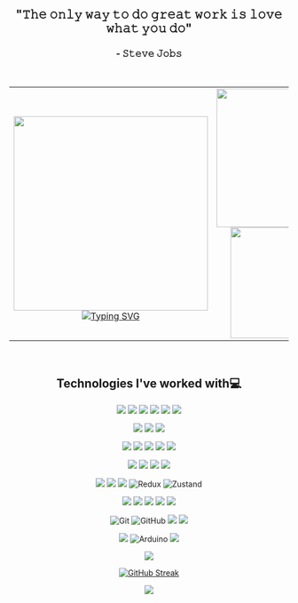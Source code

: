 <div align="center">

<h2>"𝚃𝚑𝚎 𝚘𝚗𝚕𝚢 𝚠𝚊𝚢 𝚝𝚘 𝚍𝚘 𝚐𝚛𝚎𝚊𝚝 𝚠𝚘𝚛𝚔 𝚒𝚜 𝚕𝚘𝚟𝚎 𝚠𝚑𝚊𝚝 𝚢𝚘𝚞 𝚍𝚘"</h2>
<h3>- 𝚂𝚝𝚎𝚟𝚎 𝙹𝚘𝚋𝚜</h3>

<br/>

<table>
  <tr>
    <td align="center">
      <br/>
      <img height="350" src="https://media1.giphy.com/media/v1.Y2lkPTc5MGI3NjExODh6cWN0MTR4YmsyNHBkNTBrMHUxcHUwMDhpamFxc20xZm92a2cwYiZlcD12MV9pbnRlcm5hbF9naWZfYnlfaWQmY3Q9Zw/Rbst7XSD9K2dsazQTE/giphy.gif">
      <a href="https://git.io/typing-svg">
        <img src="https://readme-typing-svg.herokuapp.com?font=Poppins&weight=600&size=24&duration=3500&pause=300&color=1A9928&center=true&vCenter=true&width=435&lines=Software+Development;FrontEnd+%7C+Backend+;2%2B+years+of+coding+experience;%C2%A1Always+learning+new+technologies!" alt="Typing SVG" />
      </a>
    </td>
    <td align="center">
      <img height="250" src="https://github-readme-stats.vercel.app/api?username=yesid-martinez&hide=stars,contribs&show=reviews,prs_merged,prs_merged_percentage&show_icons=true&theme=dark&rank_icon=github" align="center">
      <img height="200" src="https://github-readme-stats.vercel.app/api/top-langs/?username=yesid-martinez&hide=c&langs_count=7&theme=dark&hide_progress=true" src="https://github.com/anuraghazra/github-readme-stats" align="center">
    </td>
  </tr>
</table>

<br/>

<h2>Technologies I've worked with💻</h2>
  <img <alt="Linux" src="https://img.shields.io/badge/Linux-FCC624?style=for-the-badge&logo=linux&logoColor=black"/>
  <img <alt="Fedora" src="https://img.shields.io/badge/Fedora-294172?style=for-the-badge&logo=fedora&logoColor=white"/>
  <img <alt="Linux Mint" src="https://img.shields.io/badge/Linux%20Mint-87CF3E?style=for-the-badge&logo=Linux%20Mint&logoColor=white"/>
  <img <alt="Vim" src="https://img.shields.io/badge/VIM-%2311AB00.svg?style=for-the-badge&logo=vim&logoColor=white"/>
  <img <alt="NeoVim" src="https://img.shields.io/badge/NeoVim-%2357A143.svg?&style=for-the-badge&logo=neovim&logoColor=white"/>
  <img <alt="Vercel" src="https://img.shields.io/badge/vercel-%23000000.svg?style=for-the-badge&logo=vercel&logoColor=white"/>
  <p></p>
  <img <alt="Postman" src="https://img.shields.io/badge/Postman-FF6C37?style=for-the-badge&logo=postman&logoColor=white"/>
  <img <alt="Visual Studio Code" src="https://img.shields.io/badge/Visual%20Studio%20Code-0078d7.svg?style=for-the-badge&logo=visual-studio-code&logoColor=white"/>
  <img <alt="HTML5" src="https://img.shields.io/badge/html5-%23E34F26.svg?style=for-the-badge&logo=html5&logoColor=white"/>
  <p></p>
  <img <alt="Figma" src="https://img.shields.io/badge/figma-%23F24E1E.svg?style=for-the-badge&logo=figma&logoColor=white"/>
  <img <alt="CSS3" src="https://img.shields.io/badge/css3-%231572B6.svg?style=for-the-badge&logo=css3&logoColor=white"/>
  <img <alt="Bootstrap" src="https://img.shields.io/badge/bootstrap-%238511FA.svg?style=for-the-badge&logo=bootstrap&logoColor=white"/>
  <img <alt="Sass" src="https://img.shields.io/badge/SASS-hotpink.svg?style=for-the-badge&logo=SASS&logoColor=white"/>
  <img <alt="Storybook" src="https://img.shields.io/badge/-Storybook-FF4785?style=for-the-badge&logo=storybook&logoColor=white"/>
  <p></p>
  <img <alt="npm" src="https://img.shields.io/badge/NPM-%23CB3837.svg?style=for-the-badge&logo=npm&logoColor=white"/>
  <img <alt="pnpm" src="https://img.shields.io/badge/pnpm-%234a4a4a.svg?style=for-the-badge&logo=pnpm&logoColor=f69220"/>
  <img <alt="JavaScript" src="https://img.shields.io/badge/javascript-%23323330.svg?style=for-the-badge&logo=javascript&logoColor=%23F7DF1E"/>
  <img <alt="TypeScript" src="https://img.shields.io/badge/typescript-%23007ACC.svg?style=for-the-badge&logo=typescript&logoColor=white"/>
  <p></p>
  <img <alt="Node.js" src="https://img.shields.io/badge/node.js-6DA55F?style=for-the-badge&logo=node.js&logoColor=white"/>
  <img <alt="Vite" src="https://img.shields.io/badge/vite-%23646CFF.svg?style=for-the-badge&logo=vite&logoColor=white"/>
  <img <alt="React" src="https://img.shields.io/badge/react-%2320232a.svg?style=for-the-badge&logo=react&logoColor=%2361DAFB"/>
  <img alt="Redux" src="https://img.shields.io/badge/redux-%23593d88.svg?style=for-the-badge&logo=redux&logoColor=white">
  <img alt="Zustand" src="https://img.shields.io/badge/zustand-%2320232a.svg?style=for-the-badge&logo=react&logoColor=%2361DAFB"/>
  <p></p>
  <img <alt="Java" src="https://img.shields.io/badge/java-%23ED8B00.svg?style=for-the-badge&logo=openjdk&logoColor=white"/>
  <img <alt="Spring" src="https://img.shields.io/badge/spring-%236DB33F.svg?style=for-the-badge&logo=spring&logoColor=white"/>
  <img <alt="Android" src="https://img.shields.io/badge/Android-3DDC84?style=for-the-badge&logo=android&logoColor=white"/>
  <img <alt="Android Studio" src="https://img.shields.io/badge/android%20studio-346ac1?style=for-the-badge&logo=android%20studio&logoColor=white)"/>
  <img <alt="chatGPT" src="https://img.shields.io/badge/chatGPT-74aa9c?style=for-the-badge&logo=openai&logoColor=white"/>
  <p></p>
  <img alt="Git" src="https://img.shields.io/badge/git%20-%23F05033.svg?&style=for-the-badge&logo=git&logoColor=white"/>
  <img alt="GitHub" src="https://img.shields.io/badge/github%20-%23121011.svg?&style=for-the-badge&logo=github&logoColor=white"/>
  <img <alt="GitHub Copilot" src="https://img.shields.io/badge/github_copilot-8957E5?style=for-the-badge&logo=github-copilot&logoColor=white"/>
  <img <alt="Dependabot" src="https://img.shields.io/badge/dependabot-025E8C?style=for-the-badge&logo=dependabot&logoColor=white"/>
  <p></p>
  <img <alt="Python" src="https://img.shields.io/badge/python-3670A0?style=for-the-badge&logo=python&logoColor=ffdd54"/>
  <img alt="Arduino" src="https://img.shields.io/badge/-Arduino-00979D?style=for-the-badge&logo=Arduino&logoColor=white"/>
  <img <alt="C++" src="https://img.shields.io/badge/c++-%2300599C.svg?style=for-the-badge&logo=c%2B%2B&logoColor=white"/>
  
<p></p>
  
  <img src="https://github-readme-activity-graph.vercel.app/graph?username=yesid-martinez&custom_title=Axel's%20GitHub%20Activity%20Graph&bg_color=0D1117&color=109648&line=109648&point=109648&area_color=FFFFFF&title_color=FFFFFF&area=true">

<p></p>

<a href="https://git.io/streak-stats"><img src="https://github-readme-streak-stats-yesid-m.vercel.app?user=yesid-martinez&theme=github-dark&card_width=800" alt="GitHub Streak" /></a>

<img src="https://raw.githubusercontent.com/rodrigograca31/rodrigograca31/master/matrix.svg" src="https://www.youtube.com/watch?v=SDkAGkd4NLc">
